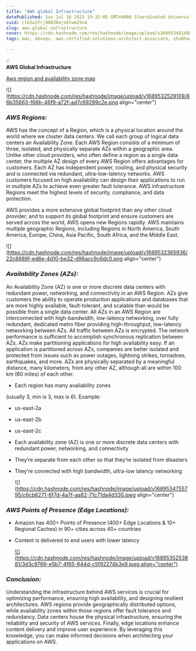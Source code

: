```yaml
---
title: "AWS global Infrastructure"
datePublished: Sun Jul 16 2023 19:32:05 GMT+0000 (Coordinated Universal Time)
cuid: clk5u2frj00030ajs6lwm25nd
slug: aws-global-infrastructure
cover: https://cdn.hashnode.com/res/hashnode/image/upload/v1689534914982/99fd1b4f-a6de-4cb8-9965-0d754a91dfd9.jpeg
tags: aws, devops, aws-certified-solutions-architect-associate, shubhamlondhe, tws

---
```


<div data-node-type="callout">
<div data-node-type="callout-emoji">💡</div>
<div data-node-type="callout-text"><strong>AWS Global Infrastructure</strong></div>
</div>

[Aws region and availability zone map](https://aws.amazon.com/about-aws/global-infrastructure/regions_az/?p=ngi&loc=2)

![](https://cdn.hashnode.com/res/hashnode/image/upload/v1689532529109/86b35663-f66b-46f9-a72f-ad7c69299c2e.png align="center")

### ***AWS Regions:***

AWS has the concept of a Region, which is a physical location around the world where we cluster data centers. We call each group of logical data centers an Availability Zone. Each AWS Region consists of a minimum of three, isolated, and physically separate AZs within a geographic area. Unlike other cloud providers, who often define a region as a single data center, the multiple AZ design of every AWS Region offers advantages for customers. Each AZ has independent power, cooling, and physical security and is connected via redundant, ultra-low-latency networks. AWS customers focused on high availability can design their applications to run in multiple AZs to achieve even greater fault tolerance. AWS infrastructure Regions meet the highest levels of security, compliance, and data protection.

AWS provides a more extensive global footprint than any other cloud provider, and to support its global footprint and ensure customers are served across the world, AWS opens new Regions rapidly. AWS maintains multiple geographic Regions, including Regions in North America, South America, Europe, China, Asia Pacific, South Africa, and the Middle East.

![](https://cdn.hashnode.com/res/hashnode/image/upload/v1689532365936/22c8989f-ed6e-4d10-be32-d96acc9c6dc0.png align="center")

### ***Availability Zones (AZs):***

An Availability Zone (AZ) is one or more discrete data centers with redundant power, networking, and connectivity in an AWS Region. AZs give customers the ability to operate production applications and databases that are more highly available, fault-tolerant, and scalable than would be possible from a single data center. All AZs in an AWS Region are interconnected with high-bandwidth, low-latency networking, over fully redundant, dedicated metro fiber providing high-throughput, low-latency networking between AZs. All traffic between AZs is encrypted. The network performance is sufficient to accomplish synchronous replication between AZs. AZs make partitioning applications for high availability easy. If an application is partitioned across AZs, companies are better isolated and protected from issues such as power outages, lightning strikes, tornadoes, earthquakes, and more. AZs are physically separated by a meaningful distance, many kilometers, from any other AZ, although all are within 100 km (60 miles) of each other.

* Each region has many availability zones
    

(usually 3, min is 3, max is 6). Example:

* us-east-2a
    
* us-east-2b
    
* us-east-2c
    
* Each availability zone (AZ) is one or more discrete data centers with redundant power, networking, and connectivity
    
* They’re separate from each other so that they’re isolated from disasters
    
* They’re connected with high bandwidth, ultra-low latency networking
    
    ![](https://cdn.hashnode.com/res/hashnode/image/upload/v1689534755795/c6cb6271-6f7d-4a7f-aa82-71c71da4d330.jpeg align="center")
    

### ***AWS Points of Presence (Edge Locations):***

* Amazon has 400+ Points of Presence (400+ Edge Locations & 10+ Regional Caches) in 90+ cities across 40+ countries
    
* Content is delivered to end users with lower latency
    
    [![](https://cdn.hashnode.com/res/hashnode/image/upload/v1689535253881/3d3c9769-e5b7-4f65-844d-c5f92274b3e9.jpeg align="center")](https://aws.amazon.com/cloudfront/features/)
    

### ***Conclusion:***

Understanding the infrastructure behind AWS services is crucial for optimizing performance, ensuring high availability, and designing resilient architectures. AWS regions provide geographically distributed options, while availability zones within those regions offer fault tolerance and redundancy. Data centers house the physical infrastructure, ensuring the reliability and security of AWS services. Finally, edge locations enhance content delivery and improve user experience. By leveraging this knowledge, you can make informed decisions when architecting your applications on AWS.